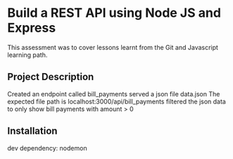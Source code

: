 <!-- 
Notes
npm install -D nodemon: installed nodemon as a developer dependency because my server code will not depend on it.
alternative [ES6] syntax to import express
import express from 'express'; 
-->
# Build a REST API using Node JS and Express

This assessment was to cover lessons learnt from the Git and Javascript learning path.
## Project Description

Created an endpoint called bill_payments
served a json file data.json
The expected file path is localhost:3000/api/bill_payments
filtered the json data to only show bill payments with amount > 0

## Installation

dev dependency: nodemon
